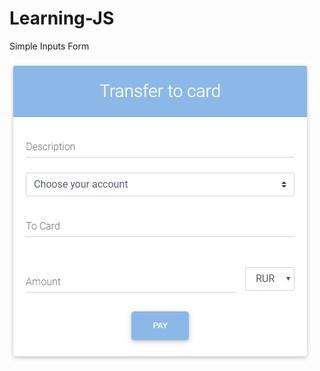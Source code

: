 # Learning-JS

Simple Inputs Form

![Simple Inputs Form](https://github.com/GorbachevskihNikita/Learning-JS/blob/master/inputs%20form.PNG)
